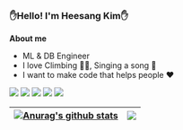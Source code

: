 
  
### ✋Hello! I'm Heesang Kim✋

**About me**

- ML & DB Engineer
- I love Climbing 🧗‍♂️, Singing a song 🎵
- I want to make code that helps people ❤️


<img src="https://img.shields.io/badge/PyTorch-EE4C2C?style=flat&logo=pytorch&logoColor=white"/> <img src="https://img.shields.io/badge/python-3776AB?style=flat&logo=python&logoColor=white"/> <img src="https://img.shields.io/badge/tensorflow-FF6F00?style=flat&logo=tensorflow&logoColor=white"/> <img src="https://img.shields.io/badge/postgresql-4169E1?style=flat&logo=postgresql&logoColor=white"/> <img src="https://img.shields.io/badge/Oracle-F80000?style=flat&logo=Oracle&logoColor=white"/>  


| <a href="https://github.com/fneaplle/github-readme-stats"><img align="center" src="https://github-readme-stats.vercel.app/api?username=fneaplle&show_icons=true&include_all_commits=true&theme=buefy&hide_border=true" alt="Anurag's github stats" /></a> | <a href="https://github.com/fneaplle/github-readme-stats"><img align="center" src="https://github-readme-stats.vercel.app/api/top-langs/?username=fneaplle&layout=compact&theme=buefy&hide_border=true" /></a> |
| ------------- | ------------- |
